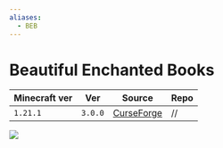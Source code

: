 ```yaml
---
aliases:
  - BEB
---
```


# Beautiful Enchanted Books

| Minecraft ver | Ver     | Source                                                                                     | Repo |
| ------------- | ------- | ------------------------------------------------------------------------------------------ | ---- |
| `1.21.1`      | `3.0.0` | [CurseForge](https://www.curseforge.com/minecraft/texture-packs/beautiful-enchanted-books) | //   |

![](https://media.forgecdn.net/attachments/801/151/lupinyt_-2.jpg)